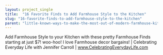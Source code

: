 ```yaml
---
layout: project_single
title:  "16 Favorite Finds to Add Farmhouse Style to the Kitchen"
slug: "16-favorite-finds-to-add-farmhouse-style-to-the-kitchen"
parent: "little-known-ways-to-make-the-most-out-of-modern-farmhouse-kitchen"
---
```

Add Farmhouse Style to your Kitchen with these pretty Farmhouse Finds starting at just $7! woo-hoo! I love Farmhouse decor bargains! | Celebrating Everyday Life with Jennifer Carroll | www.CelebratingEverydayLife.com